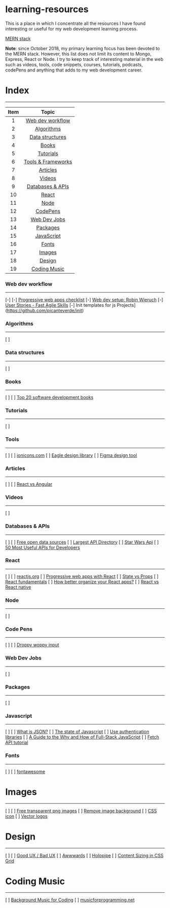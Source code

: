 # learning-resources
This is a place in which I concentrate all the resources I have found interesting or useful for my web development learning process.

[MERN stack](https://www.dropbox.com/s/rekvcb5xceathl9/mern3.png?dl=1)

**Note**: since October 2018, my primary learning focus has been devoted to the MERN stack. However, this list does not limit its content to Mongo, Express, React or Node. I try to keep track of interesting material in the web such as videos, tools, code snippets, courses, tutorials, podcasts, codePens and anything that adds to my web development career.


# Index
---

| Item          | Topic                                     |
|:---:          |:-------------:                            |
| 1             | [Web dev workflow](#web-dev-workflow)     |
| 2             | [Algorithms](#algorithms)                 |
| 3             | [Data structures](#data-structures)       |
| 4             | [Books](#books)                           |
| 5             | [Tutorials](#tutorials)                   |
| 6             | [Tools & Frameworks](#tools-&-frameworks) |
| 7             | [Articles](#articles)                     |
| 8             | [Videos](#articles)                       |
| 9             | [Databases & APIs](#databases-&-apis)     |
| 10            | [React](#react)                           |
| 11            | [Node](#node)                             |
| 12            | [CodePens](#code-pens)                    |
| 13            | [Web Dev Jobs](#code-pens)                |
| 14            | [Packages](#packages)                     |
| 15            | [JavaScript](#javascript)                 |
| 16            | [Fonts](#fonts)                           |
| 17            | [Images](#images)                         |
| 18            | [Design](#design)                         |
| 19            | [Coding Music](#coding-music)             |

### Web dev workflow
---
[-] []()
[-] [Progressive web apps checklist](https://developers.google.com/web/progressive-web-apps/checklist) 
[-] [Web dev setup: Robin Wieruch](https://www.robinwieruch.de/developer-setup/) 
[-] [User Stories - Fast Agile Skills](https://www.linkedin.com/pulse/20141026233229-25825330-user-stories-fast-agile-skills/) 
[-] Init templates for js Projects](https://github.com/picanteverde/init) 

### Algorithms
---
[ ] []()

### Data structures
---
[ ] []()

### Books
---
[ ] []()
[ ] [Top 20 software development books](https://apiumhub.com/tech-blog-barcelona/software-development-books/)

### Tutorials
---
[ ] []()

### Tools
---
[ ] []()
[ ] [ionicons.com](https://ionicons.com/)
[ ] [Eagle design library](https://eagle.cool/)
[ ] [Figma design tool](https://www.figma.com/)

### Articles
---
[ ] []()
[ ] [React vs Angular](https://www.sitepoint.com/react-vs-angular/)

### Videos
---
[ ] []()

### Databases & APIs
---
[ ] []()
[ ] [Free open data sources](https://medium.freecodecamp.org/https-medium-freecodecamp-org-best-free-open-data-sources-anyone-can-use-a65b514b0f2d?fbclid=IwAR2AfqWBaDEnpsgNwtC_7F5EvzNRHdutyx--Ak-yWYNB0mYL-mzLUSNxODc)
[ ] [Largest API Directory](https://www.programmableweb.com/)
[ ] [Star Wars Api](http://tomadmz.com/SWAPI/main.html)
[ ] [50 Most Useful APIs for Developers](https://www.computersciencezone.org/50-most-useful-apis-for-developers/)

### React
---
[ ] []()
[ ] [reactjs.org](https://reactjs.org)
[ ] [Progressive web apps with React](https://medium.com/@addyosmani/progressive-web-apps-with-react-js-part-i-introduction-50679aef2b12)
[ ] [State vs Props](https://codeburst.io/react-state-vs-props-explained-51beebd73b21)
[ ] [React fundamentals](https://medium.freecodecamp.org/all-the-fundamental-react-js-concepts-jammed-into-this-single-medium-article-c83f9b53eac2)
[ ] [How better organize your React apps?](https://medium.com/@alexmngn/how-to-better-organize-your-react-applications-2fd3ea1920f1)
[ ] [React vs React native](https://medium.com/@alexmngn/from-reactjs-to-react-native-what-are-the-main-differences-between-both-d6e8e88ebf24)

### Node
---
[ ] []()

### Code Pens
---
[ ] []()
[ ] [Droppy woppy input](https://codepen.io/ste-vg/pen/VEJwzb)

### Web Dev Jobs
---
[ ] []()

### Packages
---
[ ] []()

### Javascript
---
[ ] []()
[ ] [What is JSON?](https://www.infoworld.com/article/3222851/javascript/what-is-json-javascript-object-notation-explained.html)
[ ] [The state of Javascript](https://stateofjs.com/)
[ ] [Use authentication libraries](https://blog.bitsrc.io/6-javascript-user-authentication-libraries-for-2019-6c7c45fbe458)
[ ] [A Guide to the Why and How of Full-Stack JavaScript](https://www.toptal.com/javascript/guide-to-full-stack-javascript-initjs)
[ ] [Fetch API tutorial](https://appdividend.com/2018/08/20/javascript-fetch-api-example-tutorial/)

### Fonts
---
[ ] []()
[ ] [fontawesome](https://fontawesome.com/start)

# Images
---
[ ] []()
[ ] [Free transparent png images](http://www.stickpng.com/)
[ ] [Remove image background](https://www.remove.bg/)
[ ] [CSS icon](https://cssicon.space/?fbclid=IwAR3TjlKjA1GX_SwFXfnBR6pyWUQyge6Vf8AL262O0cbtYGfrzlNefjgnbJ4#/icon/sunrise-solid)
[ ] [Vector logos](https://www.vectorlogo.zone/)

# Design
---
[ ] []()
[ ] [Good UX / Bad UX](https://medium.com/goodux-badux)
[ ] [Awwwards](https://www.awwwards.com/)
[ ] [Holopipe](https://holopipe.com/Features)
[ ] [Content Sizing in CSS Grid](https://www.youtube.com/watch?v=lZ2JX_6SGNI&list=PLbSquHt1VCf3rmXD2BymC_ZOGDEIu0OWP)

# Coding Music
---
[ ] [Background Music for Coding](https://medium.com/level-up-web/youtube-background-music-for-coding-99b592a74dc8)
[ ] [musicforprogramming.net](http://musicforprogramming.net/?one)

